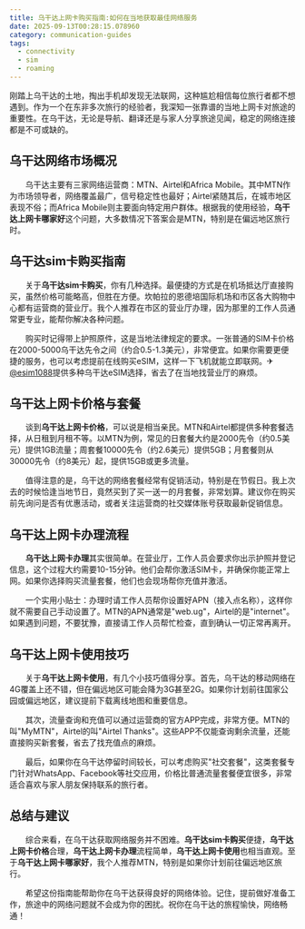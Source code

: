 ```yaml
---
title: 乌干达上网卡购买指南:如何在当地获取最佳网络服务
date: 2025-09-13T00:28:15.078960
category: communication-guides
tags:
  - connectivity
  - sim
  - roaming
---
```


刚踏上乌干达的土地，掏出手机却发现无法联网，这种尴尬相信每位旅行者都不想遇到。作为一个在东非多次旅行的经验者，我深知一张靠谱的当地上网卡对旅途的重要性。在乌干达，无论是导航、翻译还是与家人分享旅途见闻，稳定的网络连接都是不可或缺的。

## 乌干达网络市场概况

　　乌干达主要有三家网络运营商：MTN、Airtel和Africa Mobile。其中MTN作为市场领导者，网络覆盖最广，信号稳定性也最好；Airtel紧随其后，在城市地区表现不俗；而Africa Mobile则主要面向特定用户群体。根据我的使用经验，**乌干达上网卡哪家好**这个问题，大多数情况下答案会是MTN，特别是在偏远地区旅行时。

## 乌干达sim卡购买指南

　　关于**乌干达sim卡购买**，你有几种选择。最便捷的方式是在机场抵达厅直接购买，虽然价格可能略高，但胜在方便。坎帕拉的恩德培国际机场和市区各大购物中心都有运营商的营业厅。我个人推荐在市区的营业厅办理，因为那里的工作人员通常更专业，能帮你解决各种问题。

　　购买时记得带上护照原件，这是当地法律规定的要求。一张普通的SIM卡价格在2000-5000乌干达先令之间（约合0.5-1.3美元），非常便宜。如果你需要更便捷的服务，也可以考虑提前在线购买eSIM，这样一下飞机就能立即联网。✈[@esim1088](https://t.me/s/esim1088)提供多种乌干达eSIM选择，省去了在当地找营业厅的麻烦。

## 乌干达上网卡价格与套餐

　　谈到**乌干达上网卡价格**，可以说是相当亲民。MTN和Airtel都提供多种套餐选择，从日租到月租不等。以MTN为例，常见的日套餐大约是2000先令（约0.5美元）提供1GB流量；周套餐10000先令（约2.6美元）提供5GB；月套餐则从30000先令（约8美元）起，提供15GB或更多流量。

　　值得注意的是，乌干达的网络套餐经常有促销活动，特别是在节假日。我上次去的时候恰逢当地节日，竟然买到了买一送一的月套餐，非常划算。建议你在购买前先询问是否有优惠活动，或者关注运营商的社交媒体账号获取最新促销信息。

## 乌干达上网卡办理流程

　　**乌干达上网卡办理**其实很简单。在营业厅，工作人员会要求你出示护照并登记信息，这个过程大约需要10-15分钟。他们会帮你激活SIM卡，并确保你能正常上网。如果你选择购买流量套餐，他们也会现场帮你充值并激活。

　　一个实用小贴士：办理时请工作人员帮你设置好APN（接入点名称），这样你就不需要自己手动设置了。MTN的APN通常是"web.ug"，Airtel的是"internet"。如果遇到问题，不要犹豫，直接请工作人员帮忙检查，直到确认一切正常再离开。

## 乌干达上网卡使用技巧

　　关于**乌干达上网卡使用**，有几个小技巧值得分享。首先，乌干达的移动网络在4G覆盖上还不错，但在偏远地区可能会降为3G甚至2G。如果你计划前往国家公园或偏远地区，建议提前下载离线地图和重要信息。

　　其次，流量查询和充值可以通过运营商的官方APP完成，非常方便。MTN的叫"MyMTN"，Airtel的叫"Airtel Thanks"。这些APP不仅能查询剩余流量，还能直接购买新套餐，省去了找充值点的麻烦。

　　最后，如果你在乌干达停留时间较长，可以考虑购买"社交套餐"，这类套餐专门针对WhatsApp、Facebook等社交应用，价格比普通流量套餐便宜很多，非常适合喜欢与家人朋友保持联系的旅行者。

## 总结与建议

　　综合来看，在乌干达获取网络服务并不困难。**乌干达sim卡购买**便捷，**乌干达上网卡价格**合理，**乌干达上网卡办理**流程简单，**乌干达上网卡使用**也相当直观。至于**乌干达上网卡哪家好**，我个人推荐MTN，特别是如果你计划前往偏远地区旅行。

　　希望这份指南能帮助你在乌干达获得良好的网络体验。记住，提前做好准备工作，旅途中的网络问题就不会成为你的困扰。祝你在乌干达的旅程愉快，网络畅通！